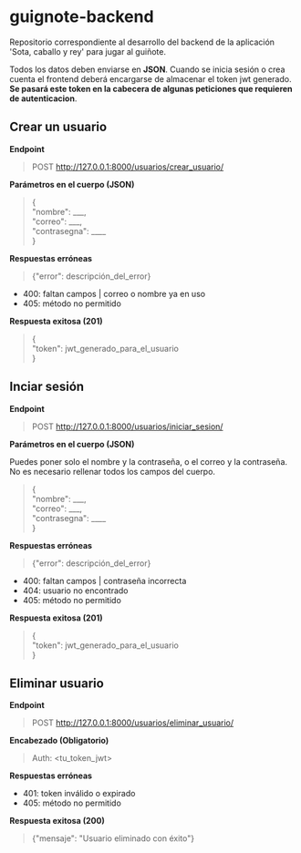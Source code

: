 # guignote-backend
Repositorio correspondiente al desarrollo del backend de la aplicación 'Sota, caballo y rey' para jugar al guiñote.

Todos los datos deben enviarse en **JSON**. Cuando se inicia sesión o crea cuenta el frontend deberá encargarse de almacenar el token jwt generado. **Se pasará este token en la cabecera de algunas peticiones que requieren de autenticacion**.

## Crear un usuario
**Endpoint**

> POST http://127.0.0.1:8000/usuarios/crear_usuario/

**Parámetros en el cuerpo (JSON)**
>{  
>"nombre": ___,  
>"correo": ___,  
>"contrasegna": ____  
>}

**Respuestas erróneas**
>{"error": descripción_del_error}
- 400: faltan campos | correo o nombre ya en uso
- 405: método no permitido

**Respuesta exitosa (201)**
>{  
>"token": jwt_generado_para_el_usuario  
>}

## Inciar sesión
**Endpoint**

> POST http://127.0.0.1:8000/usuarios/iniciar_sesion/

**Parámetros en el cuerpo (JSON)**

Puedes poner solo el nombre y la contraseña, o el correo y la contraseña. No es necesario rellenar todos los campos del cuerpo.
>{  
>"nombre": ___,  
>"correo": ___,  
>"contrasegna": ____  
>}

**Respuestas erróneas**
>{"error": descripción_del_error}
- 400: faltan campos | contraseña incorrecta
- 404: usuario no encontrado
- 405: método no permitido

**Respuesta exitosa (201)**
>{  
>"token": jwt_generado_para_el_usuario  
>}

## Eliminar usuario
**Endpoint**

> POST http://127.0.0.1:8000/usuarios/eliminar_usuario/

**Encabezado (Obligatorio)**

> Auth: <tu_token_jwt>

**Respuestas erróneas**
- 401: token inválido o expirado
- 405: método no permitido

**Respuesta exitosa (200)**
>{"mensaje": "Usuario eliminado con éxito"}
